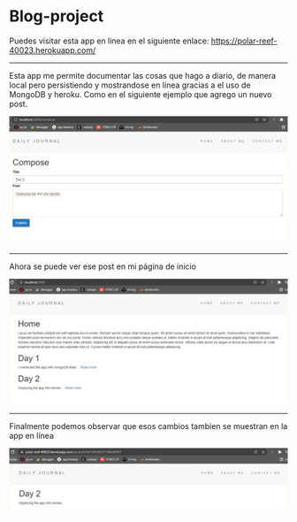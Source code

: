 # Blog-project
Puedes visitar esta app en linea en el siguiente enlace: https://polar-reef-40023.herokuapp.com/

----

Esta app me permite documentar las cosas que hago a diario, de manera local pero persistiendo y mostrandose en línea gracias a el uso de MongoDB y heroku.
Como en el siguiente ejemplo que agrego un nuevo post.


![](img/publish.JPG)


----

Ahora se puede ver ese post en mi página de inicio

![](img/home.JPG)

----

Finalmente podemos observar que esos cambios tambien se muestran en la app en línea

![](img/online.JPG)

